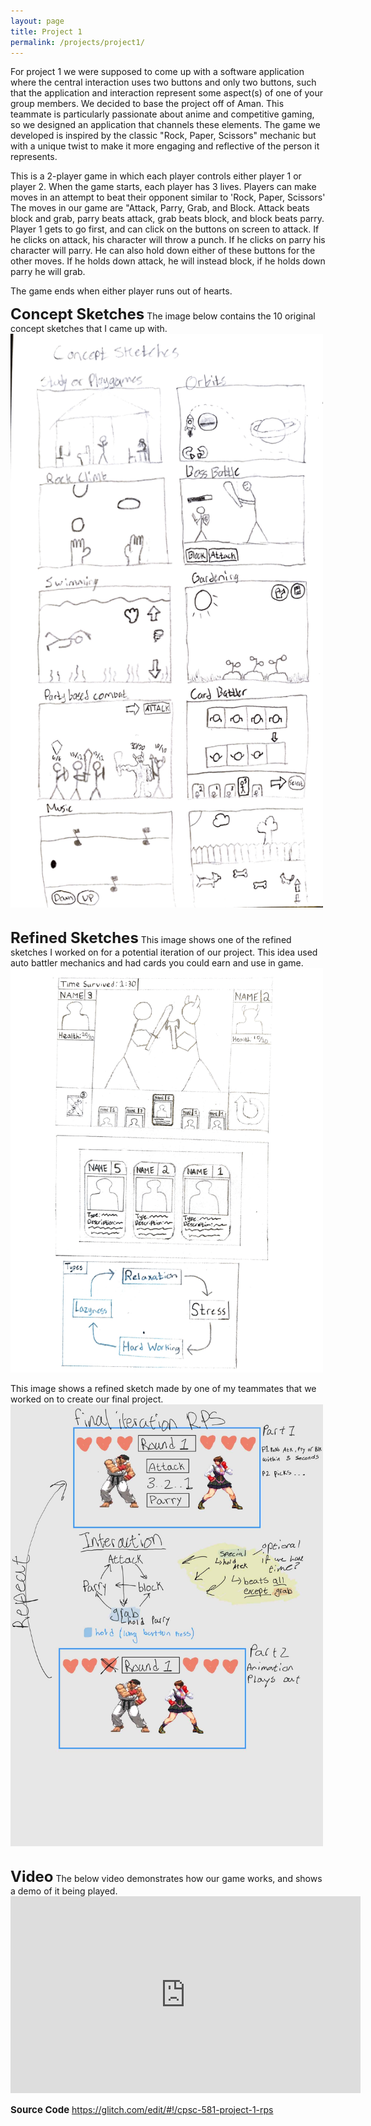 ```yaml
---
layout: page
title: Project 1
permalink: /projects/project1/
---
```


For project 1 we were supposed to come up with a software application where the central interaction uses two buttons and only two buttons, such that the application and
interaction represent some aspect(s) of one of your group members.
We decided to base the project off of Aman. This teammate is particularly passionate about anime and competitive gaming, so we designed an application that channels these elements. The game we developed is inspired by the classic "Rock, Paper, Scissors" mechanic but with a unique twist to make it more engaging and reflective of the person it represents.

This is a 2-player game in which each player controls either player 1 or player 2. When the game starts, each player has 3 lives. Players can make moves in an attempt to beat their opponent similar to 'Rock, Paper, Scissors'
The moves in our game are "Attack, Parry, Grab, and Block. Attack beats block and grab, parry beats attack, grab beats block, and block beats parry.
Player 1 gets to go first, and can click on the buttons on screen to attack. If he clicks on attack, his character will throw a punch. If he clicks on parry his character will parry. He can also hold down either of these buttons for the other moves. If he holds down attack, he will instead block, if he holds down parry he will grab.

The game ends when either player runs out of hearts.

<strong style="font-size: 24px;">Concept Sketches</strong>
The image below contains the 10 original concept sketches that I came up with.
<img src="/assets/images/conceptsketches-1.png" alt="Concept Sketeches" width= "500px">

<br>
<strong style="font-size: 24px;">Refined Sketches</strong>
This image shows one of the refined sketches I worked on for a potential iteration of our project. This idea used auto battler mechanics and had cards you could earn and use in game.
<img src="/assets/images/RefinedDrawings-1.png" alt="Refined Sketeches" width= "500px">

This image shows a refined sketch made by one of my teammates that we worked on to create our final project.
<img src="/assets/images/A1_Refined_sketches_240920_200823.jpg" alt="Refined Sketeches 2" width= "500px">

<br>
<strong style="font-size: 24px;">Video</strong>
The below video demonstrates how our game works, and shows a demo of it being played.
<iframe width="560" height="315" src="https://www.youtube.com/embed/zv2M-zAE97Y" frameborder="0" allowfullscreen></iframe>

<strong style="font-size: 15px;">Source Code</strong>
https://glitch.com/edit/#!/cpsc-581-project-1-rps
